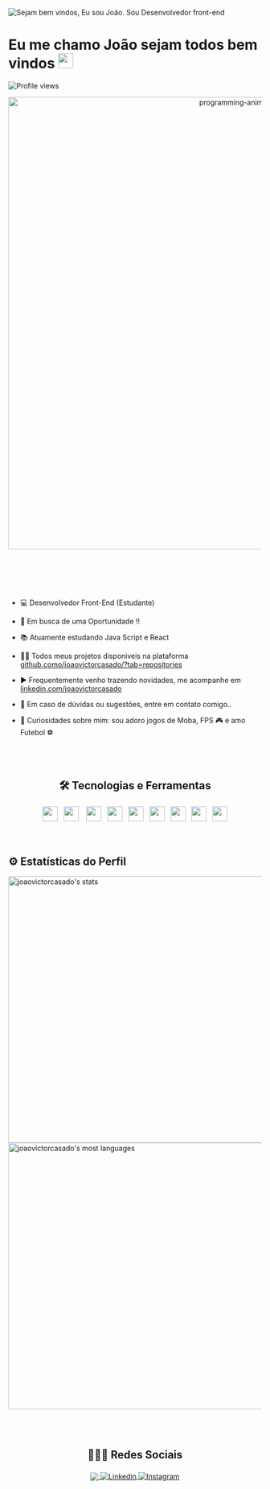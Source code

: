 ![Sejam bem vindos, Eu sou João. Sou Desenvolvedor front-end](https://github.com/joaovictorcasado/joaovictorcasado/raw/main/bio.gif)

<div align="center">

<h1 align="left">Eu me chamo João sejam todos  bem vindos <img src="https://raw.githubusercontent.com/kaueMarques/kaueMarques/master/hi.gif" width="30px"></h1>
<p align="left"> <img src="https://komarev.com/ghpvc/?username=joaovictorcasado&color=blue" alt="Profile views" /> </p>


<img align="center" width="900em"  src="https://ardas-it.com/uploads/images/blogs/giph.gif" alt="programming-animated"> 

</div>

<br> <br> <br> <br>


- 💻 Desenvolvedor Front-End (Estudante)

- 💼 Em busca de uma Oportunidade !!

- 📚 Atuamente estudando Java Script e React

- 👨‍💻 Todos meus projetos  disponiveis na plataforma [github.como/joaovictorcasado/?tab=repositories](https://github.com/joaovictorcasado?tab=repositories)

- ▶️ Frequentemente venho trazendo novidades, me acompanhe em [linkedin.com/joaovictorcasado](https://linkedin.com/joaovictorcasado)

- 💬 Em caso de dúvidas ou sugestões, entre em contato comigo..

- 👀  Curiosidades sobre mim: sou adoro  jogos de Moba, FPS 🎮  e amo Futebol ⚽

<br><br>

## <p align="center"> 🛠 Tecnologias e Ferramentas </p>
<div align="center" >
<img src="https://cdn.jsdelivr.net/gh/devicons/devicon/icons/javascript/javascript-original.svg" width="30px" /> &nbsp; 
<img src="https://cdn.jsdelivr.net/gh/devicons/devicon/icons/nodejs/nodejs-plain.svg" width="30px" />&nbsp; &nbsp;
<img src="https://cdn.jsdelivr.net/gh/devicons/devicon/icons/html5/html5-original.svg" width="30" /> &nbsp;
<img src="https://cdn.jsdelivr.net/gh/devicons/devicon/icons/css3/css3-original.svg" width="30" /> &nbsp;
 <img src="https://cdn.jsdelivr.net/gh/devicons/devicon/icons/bootstrap/bootstrap-original.svg" width="30" /> &nbsp;
<img src="https://cdn.jsdelivr.net/gh/devicons/devicon/icons/react/react-original.svg" width="30" /> &nbsp;
<img src="https://cdn.jsdelivr.net/gh/devicons/devicon/icons/git/git-original.svg" width="30" /> &nbsp;
<img src="https://cdn.jsdelivr.net/gh/devicons/devicon/icons/github/github-original.svg" width="30"/> &nbsp;
<img src="https://cdn.jsdelivr.net/gh/devicons/devicon/icons/vscode/vscode-original.svg" width="30" />
</div>  
<br><br>

## ⚙️ Estatísticas do Perfil

<div align="left">
<p>  
<img width="530em" src="https://github-readme-stats.vercel.app/api?username=joaovictorcasado&show_icons=true&theme=midnight-purple" alt="joaovictorcasado's stats"/> 
<img width="530em" src="https://github-readme-stats.vercel.app/api/top-langs/?username=joaovictorcasado&layout=compact&theme=midnight-purple" alt="joaovictorcasado's most languages"/>
</p>  
  
</div>

<br><br>
 
 ## <p align="center"> 👨🏽‍🦲 Redes Sociais </p>


<p align="center">

  
<a href="https://www.facebook.com/joaovictor.yoongi/" target="_blank">
 <img align="center" src="https://img.shields.io/badge/Facebook-1877F2?style=for-the-badge&logo=facebook&logoColor=white"/>
</a>

<a href="https://linkedin.com/in/joaovictorcasado" target="_blank">
  <img align="center" src="https://img.shields.io/badge/LinkedIn-0077B5?style=for-the-badge&logo=linkedin&logoColor=white" alt="Linkedin"/>
</a>
<a href="https://instagram.com/joaovictorcasado" target="_blank">
 <img align="center" src="https://img.shields.io/badge/Instagram-E4405F?style=for-the-badge&logo=instagram&logoColor=white" alt="Instagram"/>
</a>



</p>


